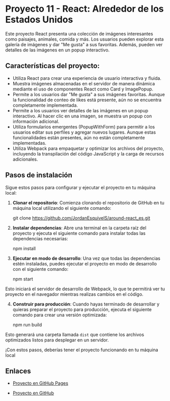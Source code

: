 # Proyecto 11 - React: Alrededor de los Estados Unidos

Este proyecto React presenta una colección de imágenes interesantes como paisajes, animales, comida y más. Los usuarios pueden explorar esta galería de imágenes y dar "Me gusta" a sus favoritas. Además, pueden ver detalles de las imágenes en un popup interactivo.

## Características del proyecto:

- Utiliza React para crear una experiencia de usuario interactiva y fluida.
- Muestra imágenes almacenadas en el servidor de manera dinámica mediante el uso de componentes React como Card y ImagePopup.
- Permite a los usuarios dar "Me gusta" a sus imágenes favoritas. Aunque la funcionalidad de conteo de likes está presente, aún no se encuentra completamente implementada.
- Permite a los usuarios ver detalles de las imágenes en un popup interactivo. Al hacer clic en una imagen, se muestra un popup con información adicional.
- Utiliza formularios emergentes (PopupWithForm) para permitir a los usuarios editar sus perfiles y agregar nuevos lugares. Aunque estas funcionalidades están presentes, aún no están completamente implementadas.
- Utiliza Webpack para empaquetar y optimizar los archivos del proyecto, incluyendo la transpilación del código JavaScript y la carga de recursos adicionales.

## Pasos de instalación

Sigue estos pasos para configurar y ejecutar el proyecto en tu máquina local:

1. **Clonar el repositorio**: Comienza clonando el repositorio de GitHub en tu máquina local utilizando el siguiente comando:

   git clone https://github.com/JordanEsquivelS/around-react_es.git

2. **Instalar dependencias**: Abre una terminal en la carpeta raíz del proyecto y ejecuta el siguiente comando para instalar todas las dependencias necesarias:

   npm install

3. **Ejecutar en modo de desarrollo**: Una vez que todas las dependencias estén instaladas, puedes ejecutar el proyecto en modo de desarrollo con el siguiente comando:

   npm start

Esto iniciará el servidor de desarrollo de Webpack, lo que te permitirá ver tu proyecto en el navegador mientras realizas cambios en el código.

4. **Construir para producción**: Cuando hayas terminado de desarrollar y quieras preparar el proyecto para producción, ejecuta el siguiente comando para crear una versión optimizada:

   npm run build

Esto generará una carpeta llamada `dist` que contiene los archivos optimizados listos para desplegar en un servidor.

¡Con estos pasos, deberías tener el proyecto funcionando en tu máquina local

## Enlaces

- [Proyecto en GitHub Pages](https://jordanesquivels.github.io/around-react_es/)

- [Proyecto en GitHub](https://github.com/JordanEsquivelS/around-react_es)
